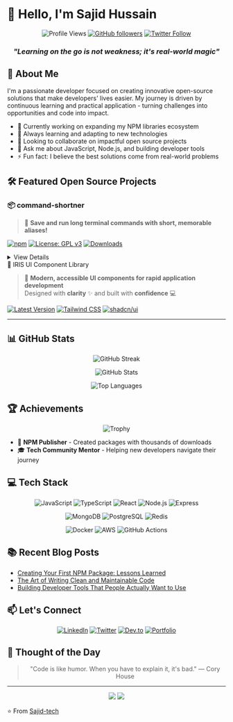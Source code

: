 # 👋 Hello, I'm Sajid Hussain

<div align="center">
  
  ![Profile Views](https://komarev.com/ghpvc/?username=Sajid-tech&color=blueviolet)
  [![GitHub followers](https://img.shields.io/github/followers/Sajid-tech?style=social)](https://github.com/Sajid-tech)
  [![Twitter Follow](https://img.shields.io/twitter/follow/your-twitter-handle?style=social)](https://twitter.com/your-twitter-handle)

</div>

<div align="center">
  <h3><em>"Learning on the go is not weakness; it's real-world magic"</em></h3>
</div>

## 🚀 About Me

I'm a passionate developer focused on creating innovative open-source solutions that make developers' lives easier. My journey is driven by continuous learning and practical application - turning challenges into opportunities and code into impact.

- 🔭 Currently working on expanding my NPM libraries ecosystem
- 🌱 Always learning and adapting to new technologies
- 👯 Looking to collaborate on impactful open source projects
- 💬 Ask me about JavaScript, Node.js, and building developer tools
- ⚡ Fun fact: I believe the best solutions come from real-world problems

## 🛠️ Featured Open Source Projects

### 📦 command-shortner

> 🚀 **Save and run long terminal commands with short, memorable aliases!**

[![npm](https://img.shields.io/npm/v/command-shortner?color=blue&label=Latest%20Version)](https://www.npmjs.com/package/command-shortner) 
[![License: GPL v3](https://img.shields.io/badge/License-GPLv3-blue.svg)](https://www.gnu.org/licenses/gpl-3.0) 
[![Downloads](https://img.shields.io/npm/dt/command-shortner?color=orange)](https://npm-stat.com/charts.html?package=command-shortner)

<details>
<summary>View Details</summary>

Boost your terminal productivity with `command-shortner` - the tool that lets you create memorable aliases for complex commands.

**Key Features:**
- 📝 Create custom command shortcuts with simple syntax
- 🔄 Easy management of your command library
- ⚡ Lightning-fast execution of complex commands
- 🌐 Works across all major platforms

**Installation:**
```bash
npm install -g command-shortner
```

This project is licensed under the **GNU General Public License v3.0**. See the full [LICENSE](./LICENSE) file for detailed terms and conditions.

[View on GitHub](https://github.com/Sajid-tech/command-shortner) | [NPM Package](https://www.npmjs.com/package/command-shortner)
</details>
🎨 IRIS UI Component Library

> 🧩 **Modern, accessible UI components for rapid application development**  
> Designed with **clarity** ✨ and built with **confidence** 💻

[![Latest Version](https://img.shields.io/badge/version-2.1.0-blue)](https://iris-ui-three.vercel.app/)
[![Tailwind CSS](https://img.shields.io/badge/TailwindCSS-4.0-38B2AC?logo=tailwindcss&logoColor=white)](https://tailwindcss.com/)
[![shadcn/ui](https://img.shields.io/badge/shadcn/ui-Library-9F7AEA)](https://ui.shadcn.com/)

---



## 📊 GitHub Stats

<div align="center">
  
  ![GitHub Streak](https://github-readme-streak-stats.herokuapp.com/?user=Sajid-tech&theme=radical)
  
  ![GitHub Stats](https://github-readme-stats.vercel.app/api?username=Sajid-tech&show_icons=true&theme=radical)
  
  ![Top Languages](https://github-readme-stats.vercel.app/api/top-langs/?username=Sajid-tech&layout=compact&theme=radical)
  
</div>

## 🏆 Achievements

<div align="center">
  
  ![Trophy](https://github-profile-trophy.vercel.app/?username=Sajid-tech&theme=radical&row=1&column=6)
  
</div>

- 🏅 **NPM Publisher** - Created packages with thousands of downloads
- 🎓 **Tech Community Mentor** - Helping new developers navigate their journey

## 💻 Tech Stack

<div align="center">
  
  ![JavaScript](https://img.shields.io/badge/-JavaScript-F7DF1E?style=for-the-badge&logo=javascript&logoColor=black)
  ![TypeScript](https://img.shields.io/badge/-TypeScript-3178C6?style=for-the-badge&logo=typescript&logoColor=white)
  ![React](https://img.shields.io/badge/-React-61DAFB?style=for-the-badge&logo=react&logoColor=black)
  ![Node.js](https://img.shields.io/badge/-Node.js-339933?style=for-the-badge&logo=node.js&logoColor=white)
  ![Express](https://img.shields.io/badge/-Express-000000?style=for-the-badge&logo=express&logoColor=white)
  
  ![MongoDB](https://img.shields.io/badge/-MongoDB-47A248?style=for-the-badge&logo=mongodb&logoColor=white)
  ![PostgreSQL](https://img.shields.io/badge/-PostgreSQL-336791?style=for-the-badge&logo=postgresql&logoColor=white)
  ![Redis](https://img.shields.io/badge/-Redis-DC382D?style=for-the-badge&logo=redis&logoColor=white)
  
  ![Docker](https://img.shields.io/badge/-Docker-2496ED?style=for-the-badge&logo=docker&logoColor=white)
  ![AWS](https://img.shields.io/badge/-AWS-232F3E?style=for-the-badge&logo=amazon-aws&logoColor=white)
  ![GitHub Actions](https://img.shields.io/badge/-GitHub_Actions-2088FF?style=for-the-badge&logo=github-actions&logoColor=white)
  
</div>

## 📚 Recent Blog Posts

- [Creating Your First NPM Package: Lessons Learned](https://your-blog.com/first-npm-package)
- [The Art of Writing Clean and Maintainable Code](https://your-blog.com/clean-code)
- [Building Developer Tools That People Actually Want to Use](https://your-blog.com/developer-tools)

## 📫 Let's Connect

<div align="center">
  
  [![LinkedIn](https://img.shields.io/badge/LinkedIn-0077B5?style=for-the-badge&logo=linkedin&logoColor=white)](https://linkedin.com/in/your-linkedin)
  [![Twitter](https://img.shields.io/badge/Twitter-1DA1F2?style=for-the-badge&logo=twitter&logoColor=white)](https://twitter.com/your-twitter)
  [![Dev.to](https://img.shields.io/badge/dev.to-0A0A0A?style=for-the-badge&logo=dev.to&logoColor=white)](https://dev.to/your-devto)
  [![Portfolio](https://img.shields.io/badge/Portfolio-1a252f?style=for-the-badge&logo=About.me&logoColor=white)](https://your-portfolio.com)
  
</div>

## 💭 Thought of the Day

<div align="center">
  <blockquote>
    "Code is like humor. When you have to explain it, it's bad." — Cory House
  </blockquote>
</div>

---

<div align="center">
  <img src="https://forthebadge.com/images/badges/built-with-love.svg" />
  <img src="https://forthebadge.com/images/badges/powered-by-coffee.svg" />
</div>

⭐️ From [Sajid-tech](https://github.com/Sajid-tech)
